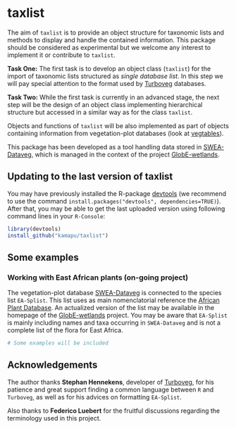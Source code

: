 <!-- README.md is generated from README.Rmd. Please edit that file -->



# taxlist

The aim of `taxlist` is to provide an object structure for taxonomic lists
and methods to display and handle the contained information.
This package should be considered as experimental but we welcome any interest
to implement it or contribute to `taxlist`.

**Task One:** The first task is to develop an object class (`taxlist`) for the
import of taxonomic lists structured as _single database list_.
In this step we will pay special attention to the format used by
[Turboveg](http://www.synbiosys.alterra.nl/turboveg) databases.

**Task Two:** While the first task is currently in an advanced stage, the next
step will be the design of an object class implementing hierarchical structure
but accessed in a similar way as for the class `taxlist`.

Objects and functions of `taxlist` will be also implemented as part of objects
containing information from vegetation-plot databases (look at
[vegtables](https://github.com/kamapu/vegtables)).

This package has been developed as a tool handling data stored in
[SWEA-Dataveg](http://www.givd.info/ID/AF-00-006), which is managed in the
context of the project [GlobE-wetlands](https://www.wetlands-africa.de).

## Updating to the last version of taxlist
You may have previously installed the R-package
[devtools](https://github.com/hadley/devtools) (we recommend to use the command
`install.packages("devtools", dependencies=TRUE)`).
After that, you may be able to get the last uploaded version using following
command lines in your `R-Console`:


```r
library(devtools)
install_github("kamapu/taxlist")
```

## Some examples

### Working with East African plants (on-going project)
The vegetation-plot database [SWEA-Dataveg](http://www.givd.info/ID/AF-00-006)
is connected to the species list `EA-Splist`.
This list uses as main nomenclatorial reference the
[African Plant Database](http://www.ville-ge.ch/musinfo/bd/cjb/africa/recherche.php).
An actualized version of the list may be available in the homepage of the
[GlobE-wetlands](https://www.wetlands-africa.de) project.
You may be aware that `EA-Splist` is mainly including names and taxa occurring
in `SWEA-Dataveg` and is not a complete list of the flora for East Africa.


```r
# Some examples will be included
```

## Acknowledgements
The author thanks **Stephan Hennekens**, developer of
[Turboveg](http://www.synbiosys.alterra.nl/turboveg), for his patience and great
support finding a common language between `R` and `Turboveg`, as well as for
his advices on formatting `EA-Splist`.

Also thanks to **Federico Luebert** for the fruitful discussions regarding the
terminology used in this project.
